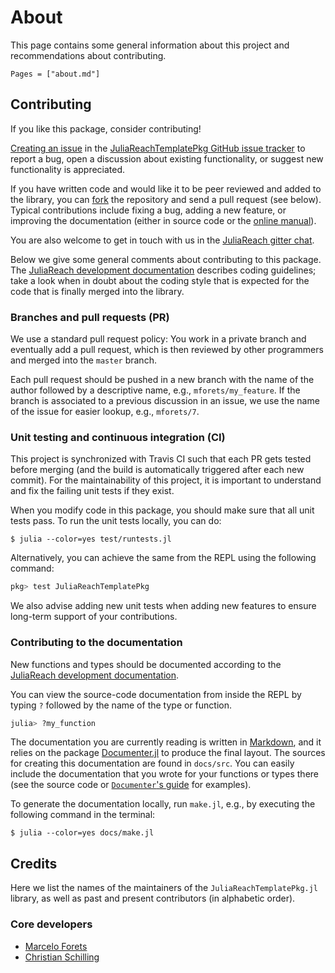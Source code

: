 # About

This page contains some general information about this project and
recommendations about contributing.

```@contents
Pages = ["about.md"]
```

## Contributing

If you like this package, consider contributing!

[Creating an issue](https://help.github.com/en/articles/creating-an-issue) in
the
[JuliaReachTemplatePkg GitHub issue tracker](https://github.com/JuliaReach/JuliaReachTemplatePkg.jl/issues)
to report a bug, open a discussion about existing functionality, or suggest new
functionality is appreciated.

If you have written code and would like it to be peer reviewed and added to the
library, you can [fork](https://help.github.com/en/articles/fork-a-repo) the
repository and send a pull request (see below).
Typical contributions include fixing a bug, adding a new feature, or improving
the documentation (either in source code or the
[online manual](https://juliareach.github.io/JuliaReachTemplatePkg.jl/latest/man/getting_started/)).

You are also welcome to get in touch with us in the
[JuliaReach gitter chat](https://gitter.im/JuliaReach/Lobby).

Below we give some general comments about contributing to this package.
The
[JuliaReach development documentation](https://juliareach.github.io/JuliaReachDevDocs/latest/)
describes coding guidelines; take a look when in doubt about the coding style
that is expected for the code that is finally merged into the library.

### Branches and pull requests (PR)

We use a standard pull request policy:
You work in a private branch and eventually add a pull request, which is then
reviewed by other programmers and merged into the `master` branch.

Each pull request should be pushed in a new branch with the name of the author
followed by a descriptive name, e.g., `mforets/my_feature`.
If the branch is associated to a previous discussion in an issue, we use the
name of the issue for easier lookup, e.g., `mforets/7`.

### Unit testing and continuous integration (CI)

This project is synchronized with Travis CI such that each PR gets tested before
merging (and the build is automatically triggered after each new commit).
For the maintainability of this project, it is important to understand and fix
the failing unit tests if they exist.

When you modify code in this package, you should make sure that all unit tests
pass.
To run the unit tests locally, you can do:

```
$ julia --color=yes test/runtests.jl
```

Alternatively, you can achieve the same from the REPL using the following
command:

```julia
pkg> test JuliaReachTemplatePkg
```

We also advise adding new unit tests when adding new features to ensure
long-term support of your contributions.

### Contributing to the documentation

New functions and types should be documented according to the
[JuliaReach development documentation](https://juliareach.github.io/JuliaReachDevDocs/latest/guidelines/#Writing-docstrings-1).

You can view the source-code documentation from inside the REPL by typing `?`
followed by the name of the type or function.

```julia
julia> ?my_function
```

The documentation you are currently reading is written in
[Markdown](https://en.wikipedia.org/wiki/Markdown), and it relies on the package
[Documenter.jl](https://juliadocs.github.io/Documenter.jl/stable/) to produce
the final layout.
The sources for creating this documentation are found in `docs/src`.
You can easily include the documentation that you wrote for your functions or
types there (see the source code or
[`Documenter`'s guide](https://juliadocs.github.io/Documenter.jl/stable/man/guide/)
for examples).

To generate the documentation locally, run `make.jl`, e.g., by executing the
following command in the terminal:

```
$ julia --color=yes docs/make.jl
```

## Credits

Here we list the names of the maintainers of the `JuliaReachTemplatePkg.jl`
library, as well as past and present contributors (in alphabetic order).

### Core developers

- [Marcelo Forets](http://github.com/mforets)
- [Christian Schilling](https://www.christianschilling.net/)
